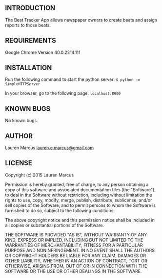 INTRODUCTION
------------
The Beat Tracker App allows newspaper owners to create beats and assign reports to those beats.  

REQUIREMENTS
------------
Google Chrome Version 40.0.2214.111

INSTALLATION
------------
Run the following command to start the python server:
`$ python -m SimpleHTTPServer`

In your browser, go to the following page:
`localhost:8000`

KNOWN BUGS
---------
No known bugs.

AUTHOR
-------
Lauren Marcus
lauren.e.marcus@gmail.com

LICENSE
-------
Copyright (c) 2015 Lauren Marcus

Permission is hereby granted, free of charge, to any person obtaining a copy of this software and associated documentation files (the "Software"), to deal in the Software without restriction, including without limitation the rights to use, copy, modify, merge, publish, distribute, sublicense, and/or sell copies of the Software, and to permit persons to whom the Software is furnished to do so, subject to the following conditions:

The above copyright notice and this permission notice shall be included in all copies or substantial portions of the Software.

THE SOFTWARE IS PROVIDED "AS IS", WITHOUT WARRANTY OF ANY KIND, EXPRESS OR IMPLIED, INCLUDING BUT NOT LIMITED TO THE WARRANTIES OF MERCHANTABILITY, FITNESS FOR A PARTICULAR PURPOSE AND NONINFRINGEMENT. IN NO EVENT SHALL THE AUTHORS OR COPYRIGHT HOLDERS BE LIABLE FOR ANY CLAIM, DAMAGES OR OTHER LIABILITY, WHETHER IN AN ACTION OF CONTRACT, TORT OR OTHERWISE, ARISING FROM, OUT OF OR IN CONNECTION WITH THE SOFTWARE OR THE USE OR OTHER DEALINGS IN THE SOFTWARE.
